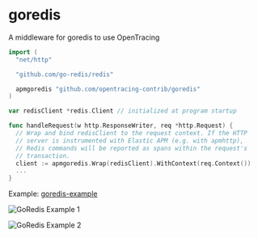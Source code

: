 # goredis

A middleware for goredis to use OpenTracing

```go
import (
  "net/http"

  "github.com/go-redis/redis"

  apmgoredis "github.com/opentracing-contrib/goredis"
)

var redisClient *redis.Client // initialized at program startup

func handleRequest(w http.ResponseWriter, req *http.Request) {
  // Wrap and bind redisClient to the request context. If the HTTP
  // server is instrumented with Elastic APM (e.g. with apmhttp),
  // Redis commands will be reported as spans within the request's
  // transaction.
  client := apmgoredis.Wrap(redisClient).WithContext(req.Context())
  ...
}
```

Example: [goredis-example](./examples)

![GoRedis Example 1](./examples/imgs/img1.jpg)

![GoRedis Example 2](./examples/imgs/img2.jpg)
